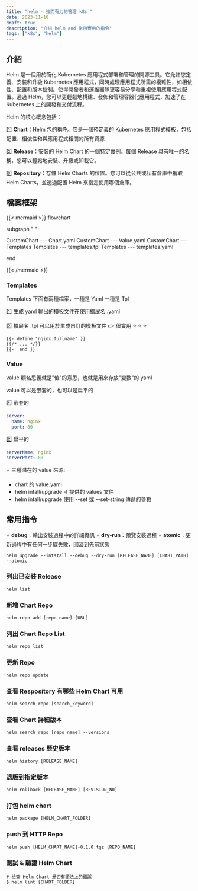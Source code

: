 ```yaml
---
title: "helm - 強而有力的管理 k8s "
date: 2023-11-10
draft: true
description: "介紹 helm and 常用實用的指令"
tags: ["k8s", "helm"]
---
```


## 介紹
Helm 是一個用於簡化 Kubernetes 應用程式部署和管理的開源工具。它允許您定義、安裝和升級 Kubernetes 應用程式，同時處理應用程式所需的複雜性，如相依性、配置和版本控制。使得開發者和運維團隊更容易分享和重複使用應用程式配置。通過 Helm，您可以更輕鬆地構建、發佈和管理容器化應用程式，加速了在 Kubernetes 上的開發和交付流程。

Helm 的核心概念包括：

:one: **Chart**：Helm 包的稱呼。它是一個預定義的 Kubernetes 應用程式模板，包括配置、相依性和與應用程式相關的所有資源

:two: **Release**：安裝的 Helm Chart 的一個特定實例。每個 Release 具有唯一的名稱，您可以輕鬆地安裝、升級或卸載它。

:three: **Repository**：存儲 Helm Charts 的位置。您可以從公共或私有倉庫中獲取 Helm Charts，並透過配置 Helm 來指定使用哪個倉庫。

## 檔案框架
{{< mermaid >}}
flowchart

subgraph " "

CustomChart --- Chart.yaml
CustomChart --- Value.yaml
CustomChart --- Templates
Templates --- templates.tpl
Templates --- templates.yaml

end

{{< /mermaid >}}

### Templates
Templates 下面有兩種檔案，一種是 Yaml 一種是 Tpl

:one: 生成 yaml 輸出的模板文件在使用擴展名 .yaml

:two: 擴展名 .tpl 可以用於生成自訂的模板文件 :point_right: 很實用 :star: :star: :star:

```t
{{- define "nginx.fullname" }}
{{/* ... */}}
{{-  end }}
```

### Value
value 顧名思義就是"值"的意思，也就是用來存放"變數"的 yaml

value 可以是嵌套的，也可以是扁平的

:one: 嵌套的
```yaml
server:
  name: nginx
  port: 80
```

:two: 扁平的
```yaml
serverName: nginx
serverPort: 80
```

:star: 三種潛在的 value 來源:

* chart 的 value.yaml
* helm intall/upgrade -f 提供的 values 文件
* helm intall/upgrade 使用 --set 或 --set-string 傳遞的參數

## 常用指令
:star: **debug**：輸出安裝過程中的詳細資訊 :star: **dry-run**：預覽安裝過程 :star: **atomic**：更新過程中有任何一步驟失敗，回滾到先前狀態
```shell
helm upgrade --intstall --debug --dry-run [RELEASE_NAME] [CHART_PATH] --atomic
```

### 列出已安裝 Release
```shell
helm list
```

### 新增 Chart Repo
```shell
helm repo add [repo name] [URL]
```

### 列出 Chart Repo List
```shell
helm repo list
```

### 更新 Repo
```shell
helm repo update
```

### 查看 Respository 有哪些 Helm Chart 可用
```shell
helm search repo [search_keyword]
```

### 查看 Chart 詳細版本
```shell
helm search repo [repo name] --versions
```

### 查看 releases 歷史版本
```shell
helm history [RELEASE_NAME]
```

### 退版到指定版本
```shell
helm rollback [RELEASE_NAME] [REVISION_NO]
```

### 打包 helm chart 
```shell
helm package [HELM_CHART_FOLDER]
```

### push 到 HTTP Repo
```shell
helm push [HELM_CHART_NAME]-0.1.0.tgz [REPO_NAME]
```

### 測試 & 驗證 Helm Chart
```shell
# 檢查 Helm Chart 是否有語法上的錯誤
$ helm lint [CHART_FOLDER]
```